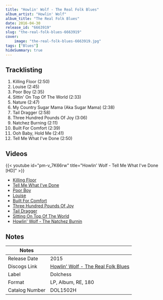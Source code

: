 ```yaml
---
title: "Howlin' Wolf - The Real Folk Blues"
album_artist: "Howlin' Wolf"
album_title: "The Real Folk Blues"
date: 2016-04-30
release_id: "6663919"
slug: "the-real-folk-blues-6663919"
cover:
    image: "the-real-folk-blues-6663919.jpg"
tags: ["Blues"]
hideSummary: true
---
```


## Tracklisting
1. Killing Floor (2:50)
2. Louise (2:45)
3. Poor Boy (2:35)
4. Sittin' On Top Of The World (2:33)
5. Nature (2:47)
6. My Country Sugar Mama (Aka Sugar Mama) (2:38)
7. Tail Dragger (2:58)
8. Three Hundred Pounds Of Joy (3:06)
9. Natchez Burning (2:11)
10. Built For Comfort (2:39)
11. Ooh Baby, Hold Me (2:41)
12. Tell Me What I've Done (2:50)

## Videos
{{< youtube id="pm-v_7K66rw" title="Howlin' Wolf - Tell Me What I've Done [HD]" >}}
- [Killing Floor](https://www.youtube.com/watch?v=CHrVB35kTrE)
- [Tell Me What I've Done](https://www.youtube.com/watch?v=sJQzde1L5UI)
- [Poor Boy](https://www.youtube.com/watch?v=FsagiHRjaHY)
- [Louise](https://www.youtube.com/watch?v=W4oUtgN9HqE)
- [Built For Comfort](https://www.youtube.com/watch?v=VoO1q5KSi6w)
- [Three Hundred Pounds Of Joy](https://www.youtube.com/watch?v=UzHXBJKP72U)
- [Tail Dragger](https://www.youtube.com/watch?v=m4ucJ8ShLHg)
- [Sitting On Top Of The World](https://www.youtube.com/watch?v=K1LAl1xLC0g)
- [Howlin' Wolf - The Natchez Burnin](https://www.youtube.com/watch?v=gbwQ8OoMrYc)

## Notes

| Notes          |             |
| ---------------| ----------- |
| Release Date   | 2015 |
| Discogs Link   | [Howlin' Wolf - The Real Folk Blues](https://www.discogs.com/release/6663919) |
| Label          | Dolchess |
| Format         | LP, Album, RE, 180 |
| Catalog Number | DOL1502H |

